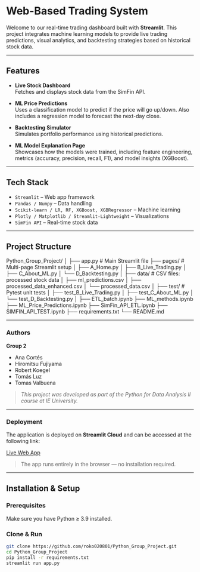 # Web-Based Trading System

Welcome to our real-time trading dashboard built with **Streamlit**. This project integrates machine learning models to provide live trading predictions, visual analytics, and backtesting strategies based on historical stock data.

---

## Features

- **Live Stock Dashboard**  
  Fetches and displays stock data from the SimFin API.

- **ML Price Predictions**  
  Uses a classification model to predict if the price will go up/down. Also includes a regression model to forecast the next-day close.

- **Backtesting Simulator**  
  Simulates portfolio performance using historical predictions.

- **ML Model Explanation Page**  
  Showcases how the models were trained, including feature engineering, metrics (accuracy, precision, recall, F1), and model insights (XGBoost).

---

## Tech Stack

- `Streamlit` – Web app framework  
- `Pandas / Numpy` – Data handling  
- `Scikit-learn / LR, RF, XGBoost, XGBRegressor` – Machine learning  
- `Plotly / Matplotlib / Streamlit-Lightweight` – Visualizations  
- `SimFin API` – Real-time stock data  

---

## Project Structure
Python_Group_Project/
│
├── app.py                    # Main Streamlit file
├── pages/                    # Multi-page Streamlit setup
│   ├── A_Home.py
│   ├── B_Live_Trading.py
│   ├── C_About_ML.py
│   └── D_Backtesting.py
│
├── data/                     # CSV files: processed stock data
│   ├── ml_predictions.csv
│   ├── processed_data_enhanced.csv
│   └── processed_data.csv
│
├── test/                     # Pytest unit tests
│   ├── test_B_Live_Trading.py
│   ├── test_C_About_ML.py
│   └── test_D_Backtesting.py
│
├── ETL_batch.ipynb
├── ML_methods.ipynb
├── ML_Price_Predictions.ipynb
├── SimFin_API_ETL.ipynb
├── SIMFIN_API_TEST.ipynb
├── requirements.txt
└── README.md

---

### Authors

**Group 2**  
- Ana Cortés
- Hiromitsu Fujiyama
- Robert Koegel
- Tomás Luz
- Tomas Valbuena

> *This project was developed as part of the Python for Data Analysis II course at IE University.*

---

### Deployment

The application is deployed on **Streamlit Cloud** and can be accessed at the following link:

[Live Web App](https://pythongroupproject-9gypnjexs7mwdygigsyg8x.streamlit.app)

> The app runs entirely in the browser — no installation required.

---

## Installation & Setup

### Prerequisites
Make sure you have Python ≥ 3.9 installed.

### Clone & Run
```bash
git clone https://github.com/roko020801/Python_Group_Project.git
cd Python_Group_Project
pip install -r requirements.txt
streamlit run app.py